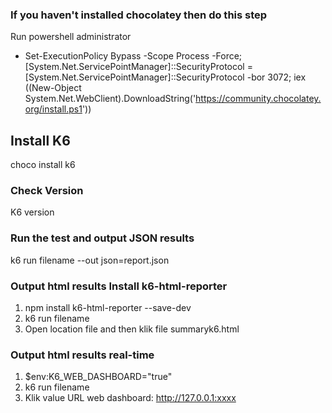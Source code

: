 ### If you haven't installed chocolatey then do this step
Run powershell administrator
- Set-ExecutionPolicy Bypass -Scope Process -Force; [System.Net.ServicePointManager]::SecurityProtocol = [System.Net.ServicePointManager]::SecurityProtocol -bor 3072; iex ((New-Object System.Net.WebClient).DownloadString('https://community.chocolatey.org/install.ps1'))

## Install K6
choco install k6

### Check Version
K6 version

### Run the test and output JSON results
k6 run filename --out json=report.json

### Output html results Install k6-html-reporter
1. npm install k6-html-reporter --save-dev
2. k6 run filename
3. Open location file and then klik file summaryk6.html

### Output html results real-time
1. $env:K6_WEB_DASHBOARD="true"
2. k6 run filename
3. Klik value URL web dashboard: http://127.0.0.1:xxxx
